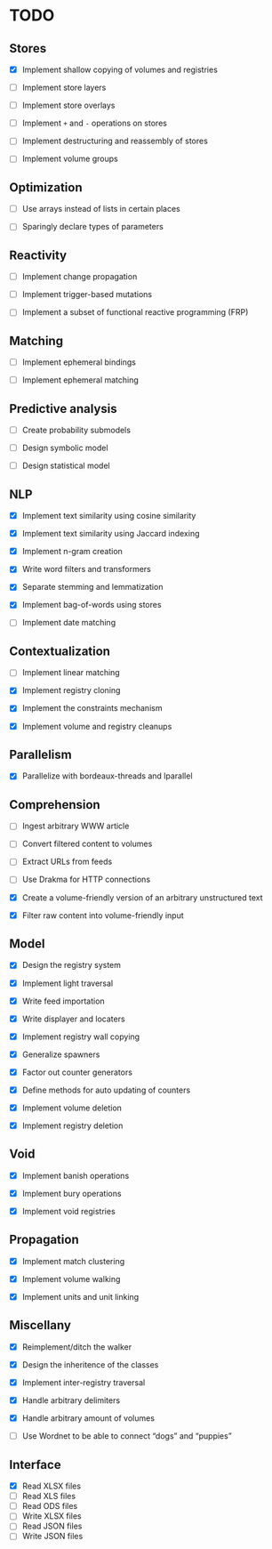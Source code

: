 TODO
====


Stores
------

- [x] Implement shallow copying of volumes and registries
- [ ] Implement store layers
- [ ] Implement store overlays
- [ ] Implement `+` and `-` operations on stores
- [ ] Implement destructuring and reassembly of stores
- [ ] Implement volume groups


Optimization
------------

- [ ] Use arrays instead of lists in certain places
- [ ] Sparingly declare types of parameters


Reactivity
----------

- [ ] Implement change propagation
- [ ] Implement trigger-based mutations
- [ ] Implement a subset of functional reactive programming (FRP)


Matching
--------

- [ ] Implement ephemeral bindings
- [ ] Implement ephemeral matching


Predictive analysis
-------------------

- [ ] Create probability submodels
- [ ] Design symbolic model
- [ ] Design statistical model


NLP
---

- [x] Implement text similarity using cosine similarity
- [x] Implement text similarity using Jaccard indexing
- [x] Implement n-gram creation
- [x] Write word filters and transformers
- [x] Separate stemming and lemmatization
- [x] Implement bag-of-words using stores
- [ ] Implement date matching


Contextualization
-----------------

- [ ] Implement linear matching
- [x] Implement registry cloning
- [x] Implement the constraints mechanism
- [x] Implement volume and registry cleanups


Parallelism
-----------

- [x] Parallelize with bordeaux-threads and lparallel


Comprehension
-------------

- [ ] Ingest arbitrary WWW article
- [ ] Convert filtered content to volumes
- [ ] Extract URLs from feeds
- [ ] Use Drakma for HTTP connections
- [x] Create a volume-friendly version of an arbitrary unstructured text
- [x] Filter raw content into volume-friendly input


Model
-----

- [x] Design the registry system
- [x] Implement light traversal
- [x] Write feed importation
- [x] Write displayer and locaters
- [x] Implement registry wall copying
- [x] Generalize spawners
- [x] Factor out counter generators
- [x] Define methods for auto updating of counters
- [x] Implement volume deletion
- [x] Implement registry deletion


Void
----

- [x] Implement banish operations
- [x] Implement bury operations
- [x] Implement void registries


Propagation
-----------

- [x] Implement match clustering
- [x] Implement volume walking
- [x] Implement units and unit linking


Miscellany
----------

- [x] Reimplement/ditch the walker
- [x] Design the inheritence of the classes
- [x] Implement inter-registry traversal
- [x] Handle arbitrary delimiters
- [x] Handle arbitrary amount of volumes
- [ ] Use Wordnet to be able to connect “dogs” and “puppies”


Interface
---------

- [x] Read XLSX files
- [ ] Read XLS files
- [ ] Read ODS files
- [ ] Write XLSX files
- [ ] Read JSON files
- [ ] Write JSON files
